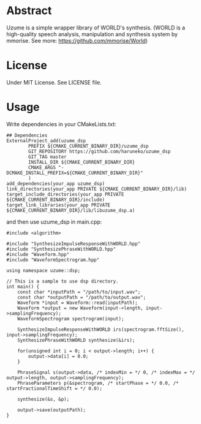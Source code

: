 # Abstract

Uzume is a simple wrapper library of WORLD's synthesis.
(WORLD is a high-quality speech analysis, manipulation and synthesis system by mmorise.
 See more: https://github.com/mmorise/World)

# License

Under MIT License. See LICENSE file.

# Usage

Write dependencies in your CMakeLists.txt:
```
## Dependencies
ExternalProject_add(uzume_dsp
        PREFIX ${CMAKE_CURRENT_BINARY_DIR}/uzume_dsp
        GIT_REPOSITORY https://github.com/haruneko/uzume_dsp
        GIT_TAG master
        INSTALL_DIR ${CMAKE_CURRENT_BINARY_DIR}
        CMAKE_ARGS "-DCMAKE_INSTALL_PREFIX=${CMAKE_CURRENT_BINARY_DIR}"
        )
add_dependencies(your_app uzume_dsp)
link_directories(your_app PRIVATE ${CMAKE_CURRENT_BINARY_DIR}/lib)
target_include_directories(your_app PRIVATE ${CMAKE_CURRENT_BINARY_DIR}/include)
target_link_libraries(your_app PRIVATE ${CMAKE_CURRENT_BINARY_DIR}/lib/libuzume_dsp.a)
```

and then use uzume_dsp in main.cpp:

```
#include <algorithm>

#include "SynthesizeImpulseResponseWithWORLD.hpp"
#include "SynthesizePhraseWithWORLD.hpp"
#include "Waveform.hpp"
#include "WaveformSpectrogram.hpp"

using namespace uzume::dsp;

// This is a sample to use dsp directory.
int main() {
    const char *inputPath = "/path/to/input.wav";
    const char *outputPath = "/path/to/output.wav";
    Waveform *input = Waveform::read(inputPath);
    Waveform *output = new Waveform(input->length, input->samplingFrequency);
    WaveformSpectrogram spectrogram(input);

    SynthesizeImpulseResponseWithWORLD irs(spectrogram.fftSize(), input->samplingFrequency);
    SynthesizePhraseWithWORLD synthesize(&irs);

    for(unsigned int i = 0; i < output->length; i++) {
        output->data[i] = 0.0;
    }

    PhraseSignal s(output->data, /* indexMin = */ 0, /* indexMax = */ output->length, output->samplingFrequency);
    PhraseParameters p(&spectrogram, /* startPhase = */ 0.0, /* startFractionalTimeShift = */ 0.0);

    synthesize(&s, &p);

    output->save(outputPath);
}
```
